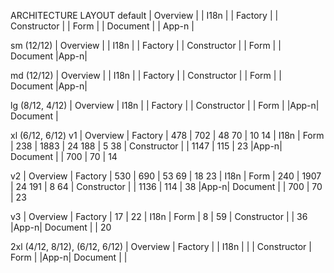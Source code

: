 ARCHITECTURE LAYOUT
default
|              Overview               |
|                I18n                 |
|               Factory               |
|             Constructor             |
|                Form                 |
|               Document              |
|                App-n                |

sm (12/12)
|              Overview               |
|                I18n                 |
|               Factory               |
|             Constructor             |
|                Form                 |
|            Document           |App-n|

md (12/12)
|              Overview               |
|                I18n                 |
|               Factory               |
|             Constructor             |
|                Form                 |
|            Document           |App-n|

lg (8/12, 4/12)
|         Overview        |    I18n   |
|               Factory               |
|             Constructor             |
|                Form                 |
|App-n|            Document           |

xl (6/12, 6/12)
v1
|      Overview    |      Factory     | 478 | 702  | 48 70  | 10 14
|        I18n      |       Form       | 238 | 1883 | 24 188 | 5  38
|    Constructor   |                  | 1147       | 115    | 23
|App-n|  Document  |                  | 700        | 70     | 14

v2
|      Overview    |      Factory     | 530 | 690  | 53 69  | 18 23
|        I18n      |       Form       | 240 | 1907 | 24 191 | 8  64
|    Constructor   |                  | 1136       | 114    | 38
|App-n|  Document  |                  | 700        | 70     | 23

v3
|      Overview    |      Factory     | 17 | 22
|        I18n      |       Form       | 8  | 59
|    Constructor   |                  | 36
|App-n|  Document  |                  | 20

2xl (4/12, 8/12), (6/12, 6/12)
|  Overview  |         Factory        |
|    I18n    |                        |
|    Constructor   |       Form       |
|App-n|  Document  |                  |
